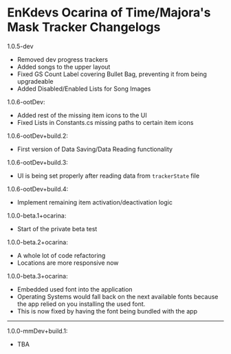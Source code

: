 # EnKdevs Ocarina of Time/Majora's Mask Tracker Changelogs


1.0.5-dev
- Removed dev progress trackers
- Added songs to the upper layout
- Fixed GS Count Label covering Bullet Bag, preventing it from being upgradeable
- Added Disabled/Enabled Lists for Song Images

1.0.6-ootDev:
- Added rest of the missing item icons to the UI
- Fixed Lists in Constants.cs missing paths to certain item icons

1.0.6-ootDev+build.2:
- First version of Data Saving/Data Reading functionality

1.0.6-ootDev+build.3:
- UI is being set properly after reading data from `trackerState` file

1.0.6-ootDev+build.4:
- Implement remaining item activation/deactivation logic

1.0.0-beta.1+ocarina:
- Start of the private beta test

1.0.0-beta.2+ocarina:
- A whole lot of code refactoring
- Locations are more responsive now

1.0.0-beta.3+ocarina:
- Embedded used font into the application
- Operating Systems would fall back on the next available fonts because the app relied on you installing the used font.
- This is now fixed by having the font being bundled with the app

---

1.0.0-mmDev+build.1:
- TBA
